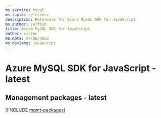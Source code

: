```yaml
---
ms.service: mysql
ms.topic: reference
description: Reference for Azure MySQL SDK for JavaScript
ms.author: jeffish
title: Azure MySQL SDK for JavaScript
author: xirzec
ms.data: 07/26/2022
ms.devlang: javascript
---
```

# Azure MySQL SDK for JavaScript - latest

## Management packages - latest
[!INCLUDE [mgmt-packages](mysql-mgmt-index.md)]